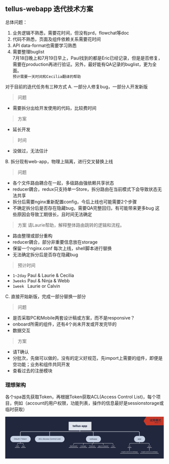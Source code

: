 ## tellus-webapp 迭代技术方案
总体问题：
1. 业务逻辑不熟悉，需要花时间，但没有prd，flowchat等doc    
2. 代码不熟悉，页面及组件依赖关系需要花时间  
3. API data-format也需要学习熟悉
4. 需要整理buglist  
7月18日晚上和7月19日早上，Paul找到的都是Eric已经记录，但是是否修复，需要在production再进行验证。另外，最好能有QA记录的buglist，更为全面。  
`预计需要一天时间和Cecilia翻译的帮助`

对于目前的迭代任务有三种方式
A. 一部分人修复bug，一部分人开发新版
> 问题  
* 需要拆分出给开发使用的代码，比较费时间

> 方案  
* 延长开发

> 时间  
* 没做过，无法估计

B. 拆分现有web-app，物理上隔离，进行交叉替换上线
> 问题  
* 各个文件路由耦合在一起，多级路由强依赖共享状态
* reducer耦合，redux只支持单一Store，拆分路由在当前模式下会导致状态无法共享
* 拆分后需要nginx重新配置config，今后上线也可能需要2个步骤
* 不确定拆分后是否存在隐藏bug，需要QA完整回归，有可能带来更多bug
这些原因会导致工期很长，且时间无法确定

> 方案
请Laurie帮助，解释整体路由跳转的逻辑和流程。
* 路由整理或部分重构
* reducer耦合，部分非重要信息放在storage
* 保留一个nginx.conf 每次上线，shell脚本进行替换
* 无法确定拆分后是否存在隐藏bug

> 预计时间  
* `1~2day` Paul & Laurie & Cecilia  
* `3weeks` Paul & Ninja & Webb
* `1week ` Laurie or Calvin

C. 直接开始新版，完成一部分替换一部分
> 问题
* 是否采取PC和Mobile两套设计稿或方案，而不是responsive？
* onboard所需的组件，还有4个尚未开发或开发完毕的
* 数据交互

> 方案
* 请T确认
* 分批次，先做可以做的，没有的定义好规范，先import上需要的组件，即便是空功能；业务和组件共同开发
* 查看过去的注册模块

### 理想架构
各个spa首先获取Token，再根据Token获取ACL(Access Control List)，每个项目，例如（account的用户权限，功能列表，操作的信息最好是sessionstorage或临时获取）

![alt](./static/tellus-app.png)
